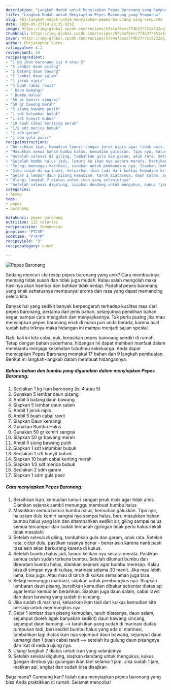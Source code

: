 ```yaml
---
description: "Langkah Mudah untuk Menyiapkan Pepes Baronang yang Sempurna"
title: "Langkah Mudah untuk Menyiapkan Pepes Baronang yang Sempurna"
slug: 461-langkah-mudah-untuk-menyiapkan-pepes-baronang-yang-sempurna
date: 2020-05-27T14:20:15.925Z
image: https://img-global.cpcdn.com/recipes/57a4af5ecc7f4b37/751x532cq70/pepes-baronang-foto-resep-utama.jpg
thumbnail: https://img-global.cpcdn.com/recipes/57a4af5ecc7f4b37/751x532cq70/pepes-baronang-foto-resep-utama.jpg
cover: https://img-global.cpcdn.com/recipes/57a4af5ecc7f4b37/751x532cq70/pepes-baronang-foto-resep-utama.jpg
author: Christopher Burns
ratingvalue: 4.1
reviewcount: 10
recipeingredient:
- "1 kg ikan baronang isi 4 atau 5"
- "5 lembar daun pisang"
- "5 batang daun bawang"
- "5 lembar daun salam"
- "1 jeruk nipis"
- "5 buah cabai rawit"
- " Daun kemangi"
- " Bumbu Halus"
- "50 gr kemiri sangrai"
- "50 gr bawang merah"
- "5 siung bawang putih"
- "1 sdt ketumbar bubuk"
- "1 sdt kunyit bubuk"
- "10 buah cabai keriting merah"
- "1/2 sdt merica bubuk"
- "2 sdm garam"
- "1 sdm gula pasir"
recipeinstructions:
- "Bersihkan ikan, kemudian lumuri sengan jeruk nipis agar tidak amis. Diamkan sejenak sambil menunggu membuat bumbu halus"
- "Masukkan semua bahan bumbu halus, kemudian galuskan. Tips nya, haluskan dulu kemiri sangrai nya sampai halus, baru masukkan bahan bumbu halus yang lain dan ditambahkan sedikit air, giling sampai halus semua tercampur dan sudah tercacah (gilingan tidak perlu halus sekali tidak masalah)"
- "Setelah selesai di giling, tambahkan gula dan garam, aduk rata. Setelah rata, cicipi dulu, pastikan rasanya benar - benar asin karena nanti pasti rasa asin akan berkurang karena di kukus."
- "Setelah bumbu halus jadi, lumuri ke ikan nya secara merata. Pastikan semua celah sudah terkena bumbu. Setelah dilumuri bumbu dan direndam bumbu halus, diamkan sejenak agar bumbu meresap. Kalau bisa di simpan nya di kulkas, marinasi selama 30 menit. Jika mau lebih lama, bisa juga. Atau mau di taruh di kulkas semalaman juga bisa."
- "Selagi menunggu marinasi, siapkan untuk pembungkus nya. Siapkan lembaran daun pisang, bersihkan kemudian dibakar sebentar diatas api agar lentur kemudian beraihkan. Siapkan juga daun salam, cabai rawit dan daun bawang yang sudah di cincang."
- "Jika sudah di marinasi, keluarkan ikan tadi dari kulkas kemudian kita bersiap untuk membungkus nya"
- "Gelar 1 lembar daun pisang kemudian, taruh diatasnya, daun salam, sejumput (boleh agak banyakan sedikit) daun bawang cincang, sejumput daun kemangi --&gt; taruh ikan yang sudah di marinasi diatas tumpukan tadi, beri sedikit bumbu halus yang ada di marinasi, tambahkan lagi diatas ikan nya sejumput daun bawang, sejumput daun kemangi dan 1 buah cabai rawit --&gt; setelah itu gulung daun pisangnya dan ikat di kedua ujung nya."
- "Ulangi langkah 7 diatas untuk ikan yang selanjutnya"
- "Setelah selesai digulung, siapkan dandang untuk mengukus, kukus (jangan direbus ya) gulungan ikan tadi selama 1 jam. Jika sudah 1 jam, matikan api, angkat dan sudah bisa disajikan"
categories:
- Resep
tags:
- pepes
- baronang

katakunci: pepes baronang 
nutrition: 112 calories
recipecuisine: Indonesian
preptime: "PT23M"
cooktime: "PT47M"
recipeyield: "3"
recipecategory: Lunch

---
```



![Pepes Baronang](https://img-global.cpcdn.com/recipes/57a4af5ecc7f4b37/751x532cq70/pepes-baronang-foto-resep-utama.jpg)

Sedang mencari ide resep pepes baronang yang unik? Cara membuatnya memang tidak susah dan tidak juga mudah. Kalau salah mengolah maka hasilnya akan hambar dan bahkan tidak sedap. Padahal pepes baronang yang enak seharusnya mempunyai aroma dan rasa yang dapat memancing selera kita.

Banyak hal yang sedikit banyak berpengaruh terhadap kualitas rasa dari pepes baronang, pertama dari jenis bahan, selanjutnya pemilihan bahan segar, sampai cara mengolah dan menyajikannya. Tak perlu pusing jika mau menyiapkan pepes baronang enak di mana pun anda berada, karena asal sudah tahu triknya maka hidangan ini mampu menjadi sajian spesial.




Nah, kali ini kita coba, yuk, kreasikan pepes baronang sendiri di rumah. Tetap dengan bahan sederhana, hidangan ini dapat memberi manfaat dalam membantu menjaga kesehatan tubuhmu sekeluarga. Anda dapat menyiapkan Pepes Baronang memakai 17 bahan dan 9 langkah pembuatan. Berikut ini langkah-langkah dalam membuat hidangannya.

<!--inarticleads1-->

##### Bahan-bahan dan bumbu yang digunakan dalam menyiapkan Pepes Baronang:

1. Sediakan 1 kg ikan baronang (isi 4 atau 5)
1. Gunakan 5 lembar daun pisang
1. Ambil 5 batang daun bawang
1. Siapkan 5 lembar daun salam
1. Ambil 1 jeruk nipis
1. Ambil 5 buah cabai rawit
1. Siapkan  Daun kemangi
1. Gunakan  Bumbu Halus
1. Gunakan 50 gr kemiri sangrai
1. Siapkan 50 gr bawang merah
1. Ambil 5 siung bawang putih
1. Siapkan 1 sdt ketumbar bubuk
1. Sediakan 1 sdt kunyit bubuk
1. Siapkan 10 buah cabai keriting merah
1. Siapkan 1/2 sdt merica bubuk
1. Sediakan 2 sdm garam
1. Siapkan 1 sdm gula pasir




<!--inarticleads2-->

##### Cara menyiapkan Pepes Baronang:

1. Bersihkan ikan, kemudian lumuri sengan jeruk nipis agar tidak amis. Diamkan sejenak sambil menunggu membuat bumbu halus
1. Masukkan semua bahan bumbu halus, kemudian galuskan. Tips nya, haluskan dulu kemiri sangrai nya sampai halus, baru masukkan bahan bumbu halus yang lain dan ditambahkan sedikit air, giling sampai halus semua tercampur dan sudah tercacah (gilingan tidak perlu halus sekali tidak masalah)
1. Setelah selesai di giling, tambahkan gula dan garam, aduk rata. Setelah rata, cicipi dulu, pastikan rasanya benar - benar asin karena nanti pasti rasa asin akan berkurang karena di kukus.
1. Setelah bumbu halus jadi, lumuri ke ikan nya secara merata. Pastikan semua celah sudah terkena bumbu. Setelah dilumuri bumbu dan direndam bumbu halus, diamkan sejenak agar bumbu meresap. Kalau bisa di simpan nya di kulkas, marinasi selama 30 menit. Jika mau lebih lama, bisa juga. Atau mau di taruh di kulkas semalaman juga bisa.
1. Selagi menunggu marinasi, siapkan untuk pembungkus nya. Siapkan lembaran daun pisang, bersihkan kemudian dibakar sebentar diatas api agar lentur kemudian beraihkan. Siapkan juga daun salam, cabai rawit dan daun bawang yang sudah di cincang.
1. Jika sudah di marinasi, keluarkan ikan tadi dari kulkas kemudian kita bersiap untuk membungkus nya
1. Gelar 1 lembar daun pisang kemudian, taruh diatasnya, daun salam, sejumput (boleh agak banyakan sedikit) daun bawang cincang, sejumput daun kemangi --&gt; taruh ikan yang sudah di marinasi diatas tumpukan tadi, beri sedikit bumbu halus yang ada di marinasi, tambahkan lagi diatas ikan nya sejumput daun bawang, sejumput daun kemangi dan 1 buah cabai rawit --&gt; setelah itu gulung daun pisangnya dan ikat di kedua ujung nya.
1. Ulangi langkah 7 diatas untuk ikan yang selanjutnya
1. Setelah selesai digulung, siapkan dandang untuk mengukus, kukus (jangan direbus ya) gulungan ikan tadi selama 1 jam. Jika sudah 1 jam, matikan api, angkat dan sudah bisa disajikan




Bagaimana? Gampang kan? Itulah cara menyiapkan pepes baronang yang bisa Anda praktikkan di rumah. Selamat mencoba!
